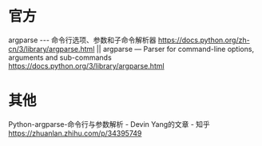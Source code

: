 
# 官方

argparse --- 命令行选项、参数和子命令解析器 https://docs.python.org/zh-cn/3/library/argparse.html || argparse — Parser for command-line options, arguments and sub-commands https://docs.python.org/3/library/argparse.html

# 其他

Python-argparse-命令行与参数解析 - Devin Yang的文章 - 知乎 https://zhuanlan.zhihu.com/p/34395749
